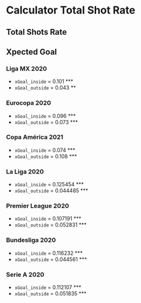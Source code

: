 # Calculator Total Shot Rate

## Total Shots Rate

## Xpected Goal

### Liga MX 2020
- `xGoal_inside` = 0.101 ***
- `xGoal_outside` = 0.043 **

### Eurocopa 2020
- `xGoal_inside` = 0.096 ***
- `xGoal_outside` = 0.073 ***

### Copa América 2021
- `xGoal_inside` = 0.074 ***
- `xGoal_outside` = 0.108 ***

### La Liga 2020
- `xGoal_inside` = 0.125454 ***
- `xGoal_outside` = 0.044485 ***

### Premier League 2020
- `xGoal_inside` = 0.107191 ***
- `xGoal_outside` = 0.052831 ***

### Bundesliga 2020
- `xGoal_inside` = 0.116232 ***
- `xGoal_outside` = 0.044561 ***

### Serie A 2020
- `xGoal_inside` = 0.112107 ***
- `xGoal_outside` = 0.051835 ***

